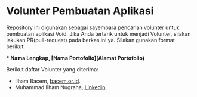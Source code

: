 # Volunter Pembuatan Aplikasi

Repository ini digunakan sebagai sayembara pencarian volunter untuk pembuatan aplikasi Void. Jika Anda tertarik untuk menjadi Volunter, silakan lakukan PR(pull-request) pada berkas ini ya. Silakan gunakan format berikut:


**\* Nama Lengkap, [Nama Portofolio](Alamat Portofolio)**


Berikut daftar Volunter yang diterima:

* Ilham Bacem, [bacem.or.id](https://bacem.or.id).
* Muhammad Ilham Nugraha, [Linkedin](https://www.linkedin.com/in/hamnug/).
